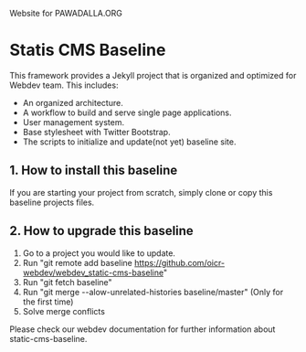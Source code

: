 Website for PAWADALLA.ORG

# Statis CMS Baseline
This framework provides a Jekyll project that is organized and optimized for Webdev team.
This includes:
- An organized architecture.
- A workflow to build and serve single page applications.
- User management system.
- Base stylesheet with Twitter Bootstrap.
- The scripts to initialize and update(not yet) baseline site.

## 1. How to install this baseline
If you are starting your project from scratch, simply clone or copy this baseline projects files.

## 2. How to upgrade this baseline
1. Go to a project you would like to update.
2. Run "git remote add baseline https://github.com/oicr-webdev/webdev_static-cms-baseline"
3. Run "git fetch baseline"
4. Run "git merge --alow-unrelated-histories baseline/master" (Only for the first time)
5. Solve merge conflicts

Please check our webdev documentation for further information about static-cms-baseline.
